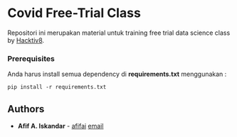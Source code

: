 # Covid Free-Trial Class

Repositori ini merupakan material untuk training free trial data science class by [Hacktiv8](http://hacktiv8.com).

### Prerequisites

Anda harus install semua dependency di  **requirements.txt** menggunakan :

```
pip install -r requirements.txt
```

## Authors

* **Afif A. Iskandar** - [afifai](https://github.com/afifai) [email](mailto:aiskandar@hacktiv8.com)
